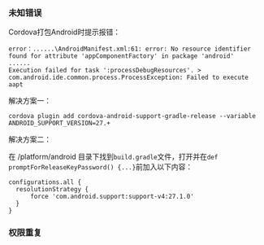### 未知错误
Cordova打包Android时提示报错：

```
error：......\AndroidManifest.xml:61: error: No resource identifier found for attribute 'appComponentFactory' in package 'android'
......
Execution failed for task ':processDebugResources'. > 	com.android.ide.common.process.ProcessException: Failed to execute aapt
```

解决方案一：

```
cordova plugin add cordova-android-support-gradle-release --variable ANDROID_SUPPORT_VERSION=27.+
```


解决方案二：

在 /platform/android 目录下找到`build.gradle`文件，打开并在`def promptForReleaseKeyPassword() {...}`前加入以下内容：

```
configurations.all {
  resolutionStrategy {
      force 'com.android.support:support-v4:27.1.0'
  }
}
```

### 权限重复